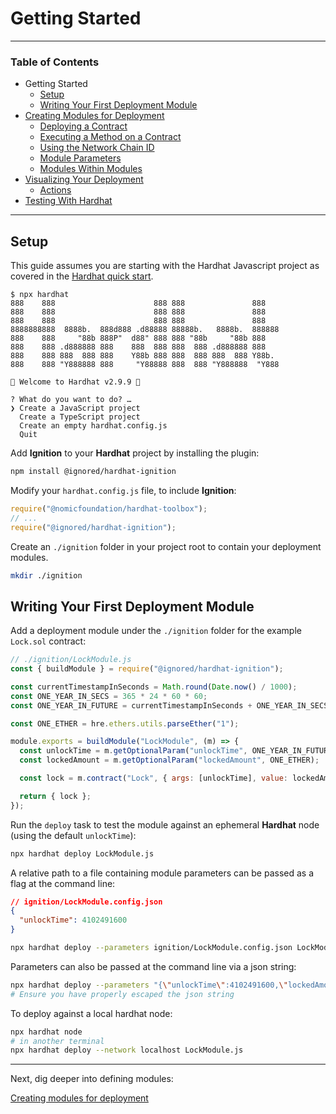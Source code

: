 # Getting Started

---

### Table of Contents

- Getting Started
  - [Setup](./getting-started-guide.md#setup)
  - [Writing Your First Deployment Module](./getting-started-guide.md#writing-your-first-deployment-module)
- [Creating Modules for Deployment](./creating-modules-for-deployment.md)
  - [Deploying a Contract](./creating-modules-for-deployment.md#deploying-a-contract)
  - [Executing a Method on a Contract](./creating-modules-for-deployment.md#executing-a-method-on-a-contract)
  - [Using the Network Chain ID](./creating-modules-for-deployment.md#using-the-network-chain-id)
  - [Module Parameters](./creating-modules-for-deployment.md#module-parameters)
  - [Modules Within Modules](./creating-modules-for-deployment.md#modules-within-modules)
- [Visualizing Your Deployment](./visualizing-your-deployment.md)
  - [Actions](./visualizing-your-deployment.md#actions)
- [Testing With Hardhat](./using-ignition-in-hardhat-tests.md)

---

## Setup

This guide assumes you are starting with the Hardhat Javascript project as covered in the [Hardhat quick start](https://hardhat.org/hardhat-runner/docs/getting-started#quick-start).

```shell
$ npx hardhat
888    888                      888 888               888
888    888                      888 888               888
888    888                      888 888               888
8888888888  8888b.  888d888 .d88888 88888b.   8888b.  888888
888    888     "88b 888P"  d88" 888 888 "88b     "88b 888
888    888 .d888888 888    888  888 888  888 .d888888 888
888    888 888  888 888    Y88b 888 888  888 888  888 Y88b.
888    888 "Y888888 888     "Y88888 888  888 "Y888888  "Y888

👷 Welcome to Hardhat v2.9.9 👷‍

? What do you want to do? …
❯ Create a JavaScript project
  Create a TypeScript project
  Create an empty hardhat.config.js
  Quit
```

Add **Ignition** to your **Hardhat** project by installing the plugin:

```bash
npm install @ignored/hardhat-ignition
```

Modify your `hardhat.config.js` file, to include **Ignition**:

```javascript
require("@nomicfoundation/hardhat-toolbox");
// ...
require("@ignored/hardhat-ignition");
```

Create an `./ignition` folder in your project root to contain your deployment modules.

```bash
mkdir ./ignition
```

## Writing Your First Deployment Module

Add a deployment module under the `./ignition` folder for the example `Lock.sol` contract:

```js
// ./ignition/LockModule.js
const { buildModule } = require("@ignored/hardhat-ignition");

const currentTimestampInSeconds = Math.round(Date.now() / 1000);
const ONE_YEAR_IN_SECS = 365 * 24 * 60 * 60;
const ONE_YEAR_IN_FUTURE = currentTimestampInSeconds + ONE_YEAR_IN_SECS;

const ONE_ETHER = hre.ethers.utils.parseEther("1");

module.exports = buildModule("LockModule", (m) => {
  const unlockTime = m.getOptionalParam("unlockTime", ONE_YEAR_IN_FUTURE);
  const lockedAmount = m.getOptionalParam("lockedAmount", ONE_ETHER);

  const lock = m.contract("Lock", { args: [unlockTime], value: lockedAmount });

  return { lock };
});
```

Run the `deploy` task to test the module against an ephemeral **Hardhat** node (using the default `unlockTime`):

```bash
npx hardhat deploy LockModule.js
```

A relative path to a file containing module parameters can be passed as a flag at the command line:

```json
// ignition/LockModule.config.json
{
  "unlockTime": 4102491600
}
```

```bash
npx hardhat deploy --parameters ignition/LockModule.config.json LockModule.js
```

Parameters can also be passed at the command line via a json string:

```bash
npx hardhat deploy --parameters "{\"unlockTime\":4102491600,\"lockedAmount\":2000000000}" LockModule.js
# Ensure you have properly escaped the json string
```

To deploy against a local hardhat node:

```bash
npx hardhat node
# in another terminal
npx hardhat deploy --network localhost LockModule.js
```

---

Next, dig deeper into defining modules:

[Creating modules for deployment](./creating-modules-for-deployment.md)
